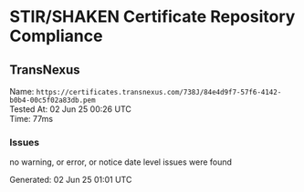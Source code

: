 # STIR/SHAKEN Certificate Repository Compliance

## TransNexus

Name: `https://certificates.transnexus.com/738J/84e4d9f7-57f6-4142-b0b4-00c5f02a83db.pem`\
Tested At: 02 Jun 25 00:26 UTC\
Time: 77ms

### Issues

no warning, or error, or notice date level issues were found

Generated: 02 Jun 25 01:01 UTC